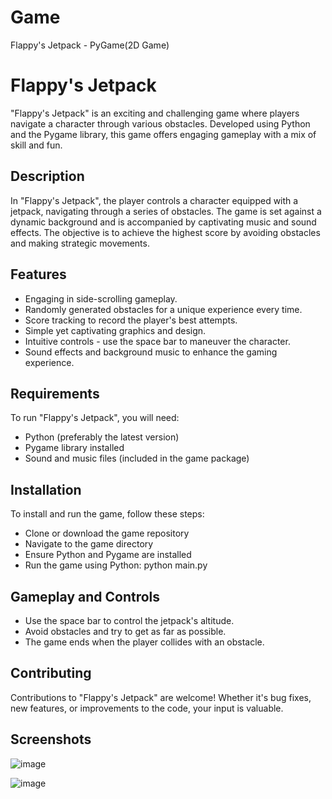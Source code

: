 # Game
Flappy's Jetpack - PyGame(2D Game)

# Flappy's Jetpack
"Flappy's Jetpack" is an exciting and challenging game where players navigate a character through various obstacles. Developed using Python and the Pygame library, this game offers engaging gameplay with a mix of skill and fun.

## Description
In "Flappy's Jetpack", the player controls a character equipped with a jetpack, navigating through a series of obstacles. The game is set against a dynamic background and is accompanied by captivating music and sound effects. The objective is to achieve the highest score by avoiding obstacles and making strategic movements.

## Features
- Engaging in side-scrolling gameplay.
- Randomly generated obstacles for a unique experience every time.
- Score tracking to record the player's best attempts.
- Simple yet captivating graphics and design.
- Intuitive controls - use the space bar to maneuver the character.
- Sound effects and background music to enhance the gaming experience.

## Requirements
To run "Flappy's Jetpack", you will need:
- Python (preferably the latest version)
- Pygame library installed
- Sound and music files (included in the game package)

## Installation
To install and run the game, follow these steps:
- Clone or download the game repository
- Navigate to the game directory
- Ensure Python and Pygame are installed
- Run the game using Python:
python main.py

## Gameplay and Controls
- Use the space bar to control the jetpack's altitude.
- Avoid obstacles and try to get as far as possible.
- The game ends when the player collides with an obstacle.

## Contributing
Contributions to "Flappy's Jetpack" are welcome! Whether it's bug fixes, new features, or improvements to the code, your input is valuable.

## Screenshots
![image](https://github.com/rakoahmed/Flappy-Jetpack/assets/106411545/90cb93ff-1322-4cfd-8351-5b79908f0e43)

![image](https://github.com/rakoahmed/Flappy-Jetpack/assets/106411545/e460b874-025b-4e3c-8c07-783fe3fe7321)

